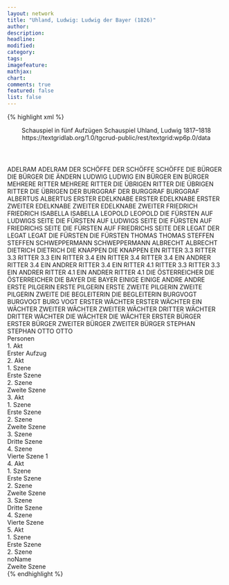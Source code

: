 ```yaml
---
layout: network
title: "Uhland, Ludwig: Ludwig der Bayer (1826)"
author:
description:
headline:
modified:
category:
tags:
imagefeature:
mathjax:
chart:
comments: true
featured: false
list: false
---
```

{% highlight xml %}
<?xml-model href="https://raw.githubusercontent.com/DLiNa/project/master/rules/lina.rnc"?><?xml-model href="https://raw.githubusercontent.com/DLiNa/project/master/rules/lina.sch"?>
<play xmlns="http://lina.digital">
  <header>
    <title>Ludwig der Bayer</title>
    <subtitle>Schauspiel in fünf Aufzügen</subtitle>
    <genretitle>Schauspiel</genretitle>
    <author>Uhland, Ludwig</author>
    <date type="print" when="1819"/>
    <date type="premiere" when="1826"/>
    <date type="written" when="1818">1817–1818</date>
    <source>https://textgridlab.org/1.0/tgcrud-public/rest/textgrid:wp6p.0/data</source>
  </header>
  <personae>
    <character>
      <name>ADELRAM</name>
      <alias xml:id="adelram">
        <name>ADELRAM</name>
      </alias>
    </character>
    <character>
      <name>DER SCHÖFFE</name>
      <alias xml:id="der_schöffe">
        <name>DER SCHÖFFE</name>
      </alias>
      <alias xml:id="schöffe">
        <name>SCHÖFFE</name>
      </alias>
    </character>
    <character>
      <name>DIE BÜRGER</name>
      <alias xml:id="die_bürger">
        <name>DIE BÜRGER</name>
      </alias>
      <alias xml:id="die_ändern">
        <name>DIE ÄNDERN</name>
      </alias>
    </character>
    <character>
      <name>LUDWIG</name>
      <alias xml:id="ludwig">
        <name>LUDWIG</name>
      </alias>
    </character>
    <character>
      <name>EIN BÜRGER</name>
      <alias xml:id="ein_bürger">
        <name>EIN BÜRGER</name>
      </alias>
    </character>
    <character>
      <name>MEHRERE RITTER</name>
      <alias xml:id="mehrere_ritter">
        <name>MEHRERE RITTER</name>
      </alias>
    </character>
    <character>
      <name>DIE ÜBRIGEN RITTER</name>
      <alias xml:id="die_übrigen_ritter">
        <name>DIE ÜBRIGEN RITTER</name>
      </alias>
      <alias xml:id="die_übrigen">
        <name>DIE ÜBRIGEN</name>
      </alias>
    </character>
    <character>
      <name>DER BURGGRAF</name>
      <alias xml:id="der_burggraf">
        <name>DER BURGGRAF</name>
      </alias>
      <alias xml:id="burggraf">
        <name>BURGGRAF</name>
      </alias>
    </character>
    <character>
      <name>ALBERTUS</name>
      <alias xml:id="albertus">
        <name>ALBERTUS</name>
      </alias>
    </character>
    <character>
      <name>ERSTER EDELKNABE</name>
      <alias xml:id="erster_edelknabe">
        <name>ERSTER EDELKNABE</name>
      </alias>
      <alias xml:id="erster">
        <name>ERSTER</name>
      </alias>
    </character>
    <character>
      <name>ZWEITER EDELKNABE</name>
      <alias xml:id="zweiter_edelknabe">
        <name>ZWEITER EDELKNABE</name>
      </alias>
      <alias xml:id="zweiter">
        <name>ZWEITER</name>
      </alias>
    </character>
    <character>
      <name>FRIEDRICH</name>
      <alias xml:id="friedrich">
        <name>FRIEDRICH</name>
      </alias>
    </character>
    <character>
      <name>ISABELLA</name>
      <alias xml:id="isabella">
        <name>ISABELLA</name>
      </alias>
    </character>
    <character>
      <name>LEOPOLD</name>
      <alias xml:id="leopold">
        <name>LEOPOLD</name>
      </alias>
    </character>
    <character>
      <name>DIE FÜRSTEN AUF LUDWIGS SEITE</name>
      <alias xml:id="die_fürsten_auf_ludwigs_seite">
        <name>DIE FÜRSTEN AUF LUDWIGS SEITE</name>
      </alias>
    </character>
    <character>
      <name>DIE FÜRSTEN AUF FRIEDRICHS SEITE</name>
      <alias xml:id="die_fürsten_auf_friedrichs_seite">
        <name>DIE FÜRSTEN AUF FRIEDRICHS SEITE</name>
      </alias>
    </character>
    <character>
      <name>DER LEGAT</name>
      <alias xml:id="der_legat">
        <name>DER LEGAT</name>
      </alias>
      <alias xml:id="legat">
        <name>LEGAT</name>
      </alias>
    </character>
    <character>
      <name>DIE FÜRSTEN</name>
      <alias xml:id="die_fürsten">
        <name>DIE FÜRSTEN</name>
      </alias>
    </character>
    <character>
      <name>THOMAS</name>
      <alias xml:id="thomas">
        <name>THOMAS</name>
      </alias>
    </character>
    <character>
      <name>STEFFEN</name>
      <alias xml:id="steffen">
        <name>STEFFEN</name>
      </alias>
    </character>
    <character>
      <name>SCHWEPPERMANN</name>
      <alias xml:id="schweppermann">
        <name>SCHWEPPERMANN</name>
      </alias>
    </character>
    <character>
      <name>ALBRECHT</name>
      <alias xml:id="albrecht">
        <name>ALBRECHT</name>
      </alias>
    </character>
    <character>
      <name>DIETRICH</name>
      <alias xml:id="dietrich">
        <name>DIETRICH</name>
      </alias>
    </character>
    <character>
      <name>DIE KNAPPEN</name>
      <alias xml:id="die_knappen">
        <name>DIE KNAPPEN</name>
      </alias>
    </character>
    <character>
      <name>EIN RITTER 3.3</name>
      <alias xml:id="ritter_3.3">
        <name>RITTER 3.3</name>
      </alias>
    	<alias xml:id="ein_ritter_3.3">
    		<name>RITTER 3.3</name>
    	</alias>
    </character>
    <character>
      <name>EIN RITTER 3.4</name>
      <alias xml:id="ein_ritter_3.4">
        <name>EIN RITTER 3.4</name>
      </alias>
      <alias xml:id="ritter_3.4">
        <name>RITTER 3.4</name>
      </alias>
    </character>
    <character>
      <name>EIN ANDRER RITTER 3.4</name>
      <alias xml:id="ein_andrer_ritter_3.4">
        <name>EIN ANDRER RITTER 3.4</name>
      </alias>
    </character>
  	<character>
  		<name>EIN RITTER 4.1</name>
  		<alias xml:id="ritter_4.1">
  			<name>RITTER 3.3</name>
  		</alias>
  		<alias xml:id="ein_ritter_4.1">
  			<name>RITTER 3.3</name>
  		</alias>
  	</character>
  	<character>
  		<name>EIN ANDRER RITTER 4.1</name>
  		<alias xml:id="ein_andrer_ritter_4.1">
  			<name>EIN ANDRER RITTER 4.1</name>
  		</alias>
  	</character>
    <character>
      <name>DIE ÖSTERREICHER</name>
      <alias xml:id="die_österreicher">
        <name>DIE ÖSTERREICHER</name>
      </alias>
    </character>
    <character>
      <name>DIE BAYER</name>
      <alias xml:id="die_bayer">
        <name>DIE BAYER</name>
      </alias>
    </character>
    <character>
      <name>EINIGE</name>
      <alias xml:id="einige">
        <name>EINIGE</name>
      </alias>
    </character>
    <character>
      <name>ANDRE</name>
      <alias xml:id="andre">
        <name>ANDRE</name>
      </alias>
    </character>
    <character>
      <name>ERSTE PILGERIN</name>
      <alias xml:id="erste_pilgerin">
        <name>ERSTE PILGERIN</name>
      </alias>
      <alias xml:id="erste">
        <name>ERSTE</name>
      </alias>
    </character>
    <character>
      <name>ZWEITE PILGERIN</name>
      <alias xml:id="zweite_pilgerin">
        <name>ZWEITE PILGERIN</name>
      </alias>
      <alias xml:id="zweite">
        <name>ZWEITE</name>
      </alias>
    </character>
    <character>
      <name>DIE BEGLEITERIN</name>
      <alias xml:id="die_begleiterin">
        <name>DIE BEGLEITERIN</name>
      </alias>
    </character>
    <character>
      <name>BURGVOGT</name>
      <alias xml:id="burgvogt">
        <name>BURGVOGT</name>
      </alias>
      <alias xml:id="burg_vogt">
        <name>BURG VOGT</name>
      </alias>
    </character>
    <character>
      <name>ERSTER WÄCHTER</name>
      <alias xml:id="erster_wächter">
        <name>ERSTER WÄCHTER</name>
      </alias>
      <alias xml:id="ein_wächter">
        <name>EIN WÄCHTER</name>
      </alias>
    </character>
    <character>
      <name>ZWEITER WÄCHTER</name>
      <alias xml:id="zweiter_wächter">
        <name>ZWEITER WÄCHTER</name>
      </alias>
    </character>
    <character>
      <name>DRITTER WÄCHTER</name>
      <alias xml:id="dritter_wächter">
        <name>DRITTER WÄCHTER</name>
      </alias>
    </character>
    <character>
      <name>DIE WÄCHTER</name>
      <alias xml:id="die_wächter">
        <name>DIE WÄCHTER</name>
      </alias>
    </character>
    <character>
      <name>ERSTER BÜRGER</name>
      <alias xml:id="erster_bürger">
        <name>ERSTER BÜRGER</name>
      </alias>
    </character>
    <character>
      <name>ZWEITER BÜRGER</name>
      <alias xml:id="zweiter_bürger">
        <name>ZWEITER BÜRGER</name>
      </alias>
    </character>
    <character>
      <name>STEPHAN</name>
      <alias xml:id="stephan">
        <name>STEPHAN</name>
      </alias>
    </character>
    <character>
      <name>OTTO</name>
      <alias xml:id="otto">
        <name>OTTO</name>
      </alias>
    </character>
  </personae>
  <text>
    <div>
      <head>Personen</head>
    </div>
    <div>
      <head>1. Akt</head>
      <div>
        <head>Erster Aufzug</head>
        <sp who="#adelram">
          <amount n="13" unit="speech_acts"/>
          <amount n="309" unit="words"/>
          <amount n="46" unit="lines"/>
          <amount n="1751" unit="chars"/>
        </sp>
        <sp who="#der_schöffe">
          <amount n="2" unit="speech_acts"/>
          <amount n="48" unit="words"/>
          <amount n="6" unit="lines"/>
          <amount n="244" unit="chars"/>
        </sp>
        <sp who="#schöffe">
          <amount n="6" unit="speech_acts"/>
          <amount n="149" unit="words"/>
          <amount n="22" unit="lines"/>
          <amount n="822" unit="chars"/>
        </sp>
        <sp who="#die_bürger #ein_bürger">
          <amount n="2" unit="speech_acts"/>
          <amount n="16" unit="words"/>
          <amount n="3" unit="lines"/>
          <amount n="89" unit="chars"/>
        </sp>
        <sp who="#ludwig">
          <amount n="15" unit="speech_acts"/>
          <amount n="1224" unit="words"/>
          <amount n="171" unit="lines"/>
          <amount n="6714" unit="chars"/>
        </sp>
        <sp who="#ein_bürger">
          <amount n="1" unit="speech_acts"/>
          <amount n="3" unit="words"/>
          <amount n="1" unit="lines"/>
          <amount n="12" unit="chars"/>
        </sp>
        <sp who="#mehrere_ritter">
          <amount n="1" unit="speech_acts"/>
          <amount n="2" unit="words"/>
          <amount n="1" unit="lines"/>
          <amount n="11" unit="chars"/>
        </sp>
        <sp who="#die_übrigen">
          <amount n="1" unit="speech_acts"/>
          <amount n="3" unit="words"/>
          <amount n="1" unit="lines"/>
          <amount n="16" unit="chars"/>
        </sp>
        <sp who="#die_übrigen_ritter">
          <amount n="1" unit="speech_acts"/>
          <amount n="5" unit="words"/>
          <amount n="1" unit="lines"/>
          <amount n="19" unit="chars"/>
        </sp>
        <sp who="#der_burggraf">
          <amount n="1" unit="speech_acts"/>
          <amount n="24" unit="words"/>
          <amount n="4" unit="lines"/>
          <amount n="133" unit="chars"/>
        </sp>
        <sp who="#burggraf">
          <amount n="7" unit="speech_acts"/>
          <amount n="470" unit="words"/>
          <amount n="67" unit="lines"/>
          <amount n="2616" unit="chars"/>
        </sp>
      </div>
    </div>
    <div>
      <head>2. Akt</head>
      <div>
        <head>1. Szene</head>
        <div>
          <head>Erste Szene</head>
          <sp who="#albertus">
            <amount n="7" unit="speech_acts"/>
            <amount n="491" unit="words"/>
            <amount n="71" unit="lines"/>
            <amount n="2712" unit="chars"/>
          </sp>
          <sp who="#erster_edelknabe">
            <amount n="1" unit="speech_acts"/>
            <amount n="4" unit="words"/>
            <amount n="1" unit="lines"/>
            <amount n="21" unit="chars"/>
          </sp>
          <sp who="#zweiter_edelknabe">
            <amount n="2" unit="speech_acts"/>
            <amount n="28" unit="words"/>
            <amount n="5" unit="lines"/>
            <amount n="173" unit="chars"/>
          </sp>
          <sp who="#erster">
            <amount n="4" unit="speech_acts"/>
            <amount n="48" unit="words"/>
            <amount n="8" unit="lines"/>
            <amount n="275" unit="chars"/>
          </sp>
          <sp who="#zweiter">
            <amount n="2" unit="speech_acts"/>
            <amount n="42" unit="words"/>
            <amount n="6" unit="lines"/>
            <amount n="238" unit="chars"/>
          </sp>
          <sp who="#friedrich">
            <amount n="12" unit="speech_acts"/>
            <amount n="308" unit="words"/>
            <amount n="49" unit="lines"/>
            <amount n="1708" unit="chars"/>
          </sp>
          <sp who="#erster_edelknabe #zweiter_edelknabe">
            <amount n="1" unit="speech_acts"/>
            <amount n="2" unit="words"/>
            <amount n="1" unit="lines"/>
            <amount n="11" unit="chars"/>
          </sp>
          <sp who="#isabella">
            <amount n="5" unit="speech_acts"/>
            <amount n="212" unit="words"/>
            <amount n="30" unit="lines"/>
            <amount n="1136" unit="chars"/>
          </sp>
          <sp who="#leopold">
            <amount n="8" unit="speech_acts"/>
            <amount n="380" unit="words"/>
            <amount n="55" unit="lines"/>
            <amount n="2076" unit="chars"/>
          </sp>
        </div>
      </div>
      <div>
        <head>2. Szene</head>
        <div>
          <head>Zweite Szene</head>
          <sp who="#ludwig">
            <amount n="11" unit="speech_acts"/>
            <amount n="487" unit="words"/>
            <amount n="66" unit="lines"/>
            <amount n="2596" unit="chars"/>
          </sp>
          <sp who="#friedrich">
            <amount n="9" unit="speech_acts"/>
            <amount n="233" unit="words"/>
            <amount n="31" unit="lines"/>
            <amount n="1253" unit="chars"/>
          </sp>
          <sp who="#die_fürsten_auf_ludwigs_seite">
            <amount n="1" unit="speech_acts"/>
            <amount n="7" unit="words"/>
            <amount n="1" unit="lines"/>
            <amount n="44" unit="chars"/>
          </sp>
          <sp who="#leopold">
            <amount n="1" unit="speech_acts"/>
            <amount n="42" unit="words"/>
            <amount n="5" unit="lines"/>
            <amount n="208" unit="chars"/>
          </sp>
          <sp who="#die_fürsten_auf_friedrichs_seite">
            <amount n="1" unit="speech_acts"/>
            <amount n="7" unit="words"/>
            <amount n="1" unit="lines"/>
            <amount n="41" unit="chars"/>
          </sp>
          <sp who="#der_legat">
            <amount n="1" unit="speech_acts"/>
            <amount n="99" unit="words"/>
            <amount n="15" unit="lines"/>
            <amount n="605" unit="chars"/>
          </sp>
          <sp who="#die_fürsten">
            <amount n="1" unit="speech_acts"/>
            <amount n="9" unit="words"/>
            <amount n="1" unit="lines"/>
            <amount n="41" unit="chars"/>
          </sp>
          <sp who="#legat">
            <amount n="1" unit="speech_acts"/>
            <amount n="8" unit="words"/>
            <amount n="1" unit="lines"/>
            <amount n="39" unit="chars"/>
          </sp>
        </div>
      </div>
    </div>
    <div>
      <head>3. Akt</head>
      <div>
        <head>1. Szene</head>
        <div>
          <head>Erste Szene</head>
          <sp who="#thomas">
            <amount n="17" unit="speech_acts"/>
            <amount n="439" unit="words"/>
            <amount n="66" unit="lines"/>
            <amount n="2350" unit="chars"/>
          </sp>
          <sp who="#steffen">
            <amount n="17" unit="speech_acts"/>
            <amount n="193" unit="words"/>
            <amount n="34" unit="lines"/>
            <amount n="1041" unit="chars"/>
          </sp>
          <sp who="#ludwig">
            <amount n="7" unit="speech_acts"/>
            <amount n="280" unit="words"/>
            <amount n="40" unit="lines"/>
            <amount n="1548" unit="chars"/>
          </sp>
          <sp who="#schweppermann">
            <amount n="5" unit="speech_acts"/>
            <amount n="64" unit="words"/>
            <amount n="10" unit="lines"/>
            <amount n="370" unit="chars"/>
          </sp>
          <sp who="#burggraf">
            <amount n="2" unit="speech_acts"/>
            <amount n="134" unit="words"/>
            <amount n="20" unit="lines"/>
            <amount n="749" unit="chars"/>
          </sp>
          <sp who="#albrecht">
            <amount n="3" unit="speech_acts"/>
            <amount n="24" unit="words"/>
            <amount n="6" unit="lines"/>
            <amount n="139" unit="chars"/>
          </sp>
        </div>
      </div>
      <div>
        <head>2. Szene</head>
        <div>
          <head>Zweite Szene</head>
          <sp who="#friedrich">
            <amount n="16" unit="speech_acts"/>
            <amount n="659" unit="words"/>
            <amount n="94" unit="lines"/>
            <amount n="3521" unit="chars"/>
          </sp>
          <sp who="#dietrich">
            <amount n="10" unit="speech_acts"/>
            <amount n="368" unit="words"/>
            <amount n="52" unit="lines"/>
            <amount n="1964" unit="chars"/>
          </sp>
          <sp who="#die_knappen">
            <amount n="5" unit="speech_acts"/>
            <amount n="19" unit="words"/>
            <amount n="5" unit="lines"/>
            <amount n="110" unit="chars"/>
          </sp>
        </div>
      </div>
      <div>
        <head>3. Szene</head>
        <div>
          <head>Dritte Szene</head>
          <sp who="#schweppermann">
            <amount n="7" unit="speech_acts"/>
            <amount n="448" unit="words"/>
            <amount n="60" unit="lines"/>
            <amount n="2406" unit="chars"/>
          </sp>
          <sp who="#albrecht">
            <amount n="2" unit="speech_acts"/>
            <amount n="4" unit="words"/>
            <amount n="2" unit="lines"/>
            <amount n="21" unit="chars"/>
          </sp>
          <sp who="#ein_ritter_3.3">
            <amount n="1" unit="speech_acts"/>
            <amount n="35" unit="words"/>
            <amount n="6" unit="lines"/>
            <amount n="195" unit="chars"/>
          </sp>
          <sp who="#adelram">
            <amount n="2" unit="speech_acts"/>
            <amount n="55" unit="words"/>
            <amount n="8" unit="lines"/>
            <amount n="296" unit="chars"/>
          </sp>
          <sp who="#ritter_3.3">
            <amount n="1" unit="speech_acts"/>
            <amount n="14" unit="words"/>
            <amount n="2" unit="lines"/>
            <amount n="74" unit="chars"/>
          </sp>
        </div>
      </div>
      <div>
        <head>4. Szene</head>
        <div>
          <head>Vierte Szene                                                                                                                     1</head>
          <sp who="#friedrich">
            <amount n="9" unit="speech_acts"/>
            <amount n="84" unit="words"/>
            <amount n="14" unit="lines"/>
            <amount n="503" unit="chars"/>
          </sp>
          <sp who="#albrecht">
            <amount n="4" unit="speech_acts"/>
            <amount n="33" unit="words"/>
            <amount n="5" unit="lines"/>
            <amount n="163" unit="chars"/>
          </sp>
          <sp who="#ein_ritter_4.1">
            <amount n="2" unit="speech_acts"/>
            <amount n="19" unit="words"/>
            <amount n="3" unit="lines"/>
            <amount n="124" unit="chars"/>
          </sp>
          <sp who="#ritter_4.1">
            <amount n="1" unit="speech_acts"/>
            <amount n="22" unit="words"/>
            <amount n="3" unit="lines"/>
            <amount n="104" unit="chars"/>
          </sp>
          <sp who="#ein_andrer_ritter_4.1">
            <amount n="1" unit="speech_acts"/>
            <amount n="15" unit="words"/>
            <amount n="2" unit="lines"/>
            <amount n="80" unit="chars"/>
          </sp>
          <sp who="#adelram">
            <amount n="2" unit="speech_acts"/>
            <amount n="15" unit="words"/>
            <amount n="3" unit="lines"/>
            <amount n="67" unit="chars"/>
          </sp>
          <sp who="#die_österreicher">
            <amount n="1" unit="speech_acts"/>
            <amount n="5" unit="words"/>
            <amount n="1" unit="lines"/>
            <amount n="26" unit="chars"/>
          </sp>
          <sp who="#die_bayer">
            <amount n="3" unit="speech_acts"/>
            <amount n="9" unit="words"/>
            <amount n="3" unit="lines"/>
            <amount n="47" unit="chars"/>
          </sp>
          <sp who="#der_burggraf">
            <amount n="1" unit="speech_acts"/>
            <amount n="8" unit="words"/>
            <amount n="1" unit="lines"/>
            <amount n="39" unit="chars"/>
          </sp>
          <sp who="#schweppermann">
            <amount n="4" unit="speech_acts"/>
            <amount n="64" unit="words"/>
            <amount n="10" unit="lines"/>
            <amount n="354" unit="chars"/>
          </sp>
          <sp who="#thomas">
            <amount n="1" unit="speech_acts"/>
            <amount n="24" unit="words"/>
            <amount n="4" unit="lines"/>
            <amount n="138" unit="chars"/>
          </sp>
          <sp who="#ludwig">
            <amount n="4" unit="speech_acts"/>
            <amount n="67" unit="words"/>
            <amount n="12" unit="lines"/>
            <amount n="403" unit="chars"/>
          </sp>
          <sp who="#einige">
            <amount n="1" unit="speech_acts"/>
            <amount n="1" unit="words"/>
            <amount n="1" unit="lines"/>
            <amount n="4" unit="chars"/>
          </sp>
          <sp who="#andre">
            <amount n="1" unit="speech_acts"/>
            <amount n="2" unit="words"/>
            <amount n="1" unit="lines"/>
            <amount n="10" unit="chars"/>
          </sp>
          <sp who="#burggraf">
            <amount n="1" unit="speech_acts"/>
            <amount n="5" unit="words"/>
            <amount n="1" unit="lines"/>
            <amount n="29" unit="chars"/>
          </sp>
        </div>
      </div>
    </div>
    <div>
      <head>4. Akt</head>
      <div>
        <head>1. Szene</head>
        <div>
          <head>Erste Szene</head>
          <sp who="#erste_pilgerin">
            <amount n="1" unit="speech_acts"/>
            <amount n="93" unit="words"/>
            <amount n="13" unit="lines"/>
            <amount n="500" unit="chars"/>
          </sp>
          <sp who="#zweite_pilgerin">
            <amount n="2" unit="speech_acts"/>
            <amount n="5" unit="words"/>
            <amount n="2" unit="lines"/>
            <amount n="30" unit="chars"/>
          </sp>
          <sp who="#erste">
            <amount n="1" unit="speech_acts"/>
            <amount n="53" unit="words"/>
            <amount n="8" unit="lines"/>
            <amount n="311" unit="chars"/>
          </sp>
          <sp who="#zweite">
            <amount n="1" unit="speech_acts"/>
            <amount n="2" unit="words"/>
            <amount n="1" unit="lines"/>
            <amount n="14" unit="chars"/>
          </sp>
          <sp who="#leopold">
            <amount n="9" unit="speech_acts"/>
            <amount n="464" unit="words"/>
            <amount n="64" unit="lines"/>
            <amount n="2519" unit="chars"/>
          </sp>
          <sp who="#isabella">
            <amount n="5" unit="speech_acts"/>
            <amount n="367" unit="words"/>
            <amount n="52" unit="lines"/>
            <amount n="1993" unit="chars"/>
          </sp>
          <sp who="#die_begleiterin">
            <amount n="2" unit="speech_acts"/>
            <amount n="4" unit="words"/>
            <amount n="2" unit="lines"/>
            <amount n="26" unit="chars"/>
          </sp>
          <sp who="#albertus">
            <amount n="2" unit="speech_acts"/>
            <amount n="35" unit="words"/>
            <amount n="6" unit="lines"/>
            <amount n="205" unit="chars"/>
          </sp>
        </div>
      </div>
      <div>
        <head>2. Szene</head>
        <div>
          <head>Zweite Szene</head>
          <sp who="#ludwig">
            <amount n="7" unit="speech_acts"/>
            <amount n="391" unit="words"/>
            <amount n="54" unit="lines"/>
            <amount n="2065" unit="chars"/>
          </sp>
          <sp who="#burggraf">
            <amount n="3" unit="speech_acts"/>
            <amount n="252" unit="words"/>
            <amount n="35" unit="lines"/>
            <amount n="1416" unit="chars"/>
          </sp>
          <sp who="#albrecht">
            <amount n="3" unit="speech_acts"/>
            <amount n="353" unit="words"/>
            <amount n="46" unit="lines"/>
            <amount n="1829" unit="chars"/>
          </sp>
        </div>
      </div>
      <div>
        <head>3. Szene</head>
        <div>
          <head>Dritte Szene</head>
          <sp who="#burgvogt">
            <amount n="9" unit="speech_acts"/>
            <amount n="122" unit="words"/>
            <amount n="19" unit="lines"/>
            <amount n="683" unit="chars"/>
          </sp>
          <sp who="#erster_wächter">
            <amount n="2" unit="speech_acts"/>
            <amount n="13" unit="words"/>
            <amount n="2" unit="lines"/>
            <amount n="66" unit="chars"/>
          </sp>
          <sp who="#zweiter_wächter">
            <amount n="1" unit="speech_acts"/>
            <amount n="4" unit="words"/>
            <amount n="1" unit="lines"/>
            <amount n="21" unit="chars"/>
          </sp>
          <sp who="#dritter_wächter">
            <amount n="1" unit="speech_acts"/>
            <amount n="6" unit="words"/>
            <amount n="1" unit="lines"/>
            <amount n="29" unit="chars"/>
          </sp>
          <sp who="#friedrich">
            <amount n="13" unit="speech_acts"/>
            <amount n="260" unit="words"/>
            <amount n="41" unit="lines"/>
            <amount n="1370" unit="chars"/>
          </sp>
          <sp who="#albertus">
            <amount n="8" unit="speech_acts"/>
            <amount n="217" unit="words"/>
            <amount n="31" unit="lines"/>
            <amount n="1139" unit="chars"/>
          </sp>
          <sp who="#die_wächter #erster_wächter #zweiter_wächter #dritter_wächter">
            <amount n="3" unit="speech_acts"/>
            <amount n="12" unit="words"/>
            <amount n="4" unit="lines"/>
            <amount n="70" unit="chars"/>
          </sp>
          <sp who="#albrecht">
            <amount n="6" unit="speech_acts"/>
            <amount n="64" unit="words"/>
            <amount n="10" unit="lines"/>
            <amount n="334" unit="chars"/>
          </sp>
          <sp who="#ein_wächter">
            <amount n="2" unit="speech_acts"/>
            <amount n="7" unit="words"/>
            <amount n="2" unit="lines"/>
            <amount n="49" unit="chars"/>
          </sp>
          <sp who="#burg_vogt">
            <amount n="1" unit="speech_acts"/>
            <amount n="58" unit="words"/>
            <amount n="8" unit="lines"/>
            <amount n="311" unit="chars"/>
          </sp>
        </div>
      </div>
      <div>
        <head>4. Szene</head>
        <div>
          <head>Vierte Szene</head>
          <sp who="#burggraf">
            <amount n="1" unit="speech_acts"/>
            <amount n="21" unit="words"/>
            <amount n="3" unit="lines"/>
            <amount n="116" unit="chars"/>
          </sp>
          <sp who="#ludwig">
            <amount n="10" unit="speech_acts"/>
            <amount n="577" unit="words"/>
            <amount n="84" unit="lines"/>
            <amount n="3087" unit="chars"/>
          </sp>
          <sp who="#friedrich">
            <amount n="9" unit="speech_acts"/>
            <amount n="244" unit="words"/>
            <amount n="36" unit="lines"/>
            <amount n="1316" unit="chars"/>
          </sp>
        </div>
      </div>
    </div>
    <div>
      <head>5. Akt</head>
      <div>
        <head>1. Szene</head>
        <div>
          <head>Erste Szene</head>
          <sp who="#isabella">
            <amount n="9" unit="speech_acts"/>
            <amount n="347" unit="words"/>
            <amount n="49" unit="lines"/>
            <amount n="1858" unit="chars"/>
          </sp>
          <sp who="#friedrich">
            <amount n="18" unit="speech_acts"/>
            <amount n="663" unit="words"/>
            <amount n="96" unit="lines"/>
            <amount n="3632" unit="chars"/>
          </sp>
          <sp who="#leopold">
            <amount n="8" unit="speech_acts"/>
            <amount n="520" unit="words"/>
            <amount n="71" unit="lines"/>
            <amount n="2807" unit="chars"/>
          </sp>
          <sp who="#legat">
            <amount n="4" unit="speech_acts"/>
            <amount n="240" unit="words"/>
            <amount n="36" unit="lines"/>
            <amount n="1429" unit="chars"/>
          </sp>
        </div>
      </div>
      <div>
        <head>2. Szene</head>
        <div>
          <head>noName</head>
          <div>
            <head>Zweite Szene</head>
            <sp who="#ludwig">
              <amount n="10" unit="speech_acts"/>
              <amount n="876" unit="words"/>
              <amount n="121" unit="lines"/>
              <amount n="4698" unit="chars"/>
            </sp>
            <sp who="#erster_bürger">
              <amount n="1" unit="speech_acts"/>
              <amount n="79" unit="words"/>
              <amount n="12" unit="lines"/>
              <amount n="445" unit="chars"/>
            </sp>
            <sp who="#zweiter_bürger">
              <amount n="1" unit="speech_acts"/>
              <amount n="15" unit="words"/>
              <amount n="3" unit="lines"/>
              <amount n="94" unit="chars"/>
            </sp>
            <sp who="#erster_bürger">
              <amount n="3" unit="speech_acts"/>
              <amount n="78" unit="words"/>
              <amount n="12" unit="lines"/>
              <amount n="416" unit="chars"/>
            </sp>
            <sp who="#zweiter_bürger">
              <amount n="2" unit="speech_acts"/>
              <amount n="19" unit="words"/>
              <amount n="4" unit="lines"/>
              <amount n="92" unit="chars"/>
            </sp>
            <sp who="#die_ändern">
              <amount n="1" unit="speech_acts"/>
              <amount n="7" unit="words"/>
              <amount n="1" unit="lines"/>
              <amount n="38" unit="chars"/>
            </sp>
            <sp who="#die_bürger #erster_bürger #zweiter_bürger">
              <amount n="1" unit="speech_acts"/>
              <amount n="3" unit="words"/>
              <amount n="1" unit="lines"/>
              <amount n="17" unit="chars"/>
            </sp>
            <sp who="#albrecht">
              <amount n="2" unit="speech_acts"/>
              <amount n="46" unit="words"/>
              <amount n="6" unit="lines"/>
              <amount n="233" unit="chars"/>
            </sp>
            <sp who="#stephan">
              <amount n="1" unit="speech_acts"/>
              <amount n="21" unit="words"/>
              <amount n="3" unit="lines"/>
              <amount n="108" unit="chars"/>
            </sp>
            <sp who="#otto">
              <amount n="1" unit="speech_acts"/>
              <amount n="9" unit="words"/>
              <amount n="1" unit="lines"/>
              <amount n="45" unit="chars"/>
            </sp>
            <sp who="#albrecht #stephan #otto">
              <amount n="1" unit="speech_acts"/>
              <amount n="3" unit="words"/>
              <amount n="1" unit="lines"/>
              <amount n="12" unit="chars"/>
            </sp>
            <sp who="#friedrich">
              <amount n="6" unit="speech_acts"/>
              <amount n="221" unit="words"/>
              <amount n="34" unit="lines"/>
              <amount n="1221" unit="chars"/>
            </sp>
          </div>
        </div>
      </div>
    </div>
  </text>
</play>
{% endhighlight %}
